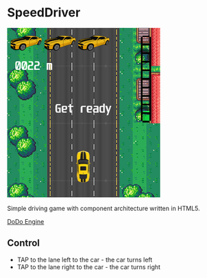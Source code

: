 SpeedDriver
===================
![logo](docs/screenshot.png)

Simple driving game with component architecture written in HTML5. 

<a href="https://github.com/dodolibs/dodoengine" target="_blank">DoDo Engine</a>

## Control
* TAP to the lane left to the car - the car turns left
* TAP to the lane right to the car - the car turns right

